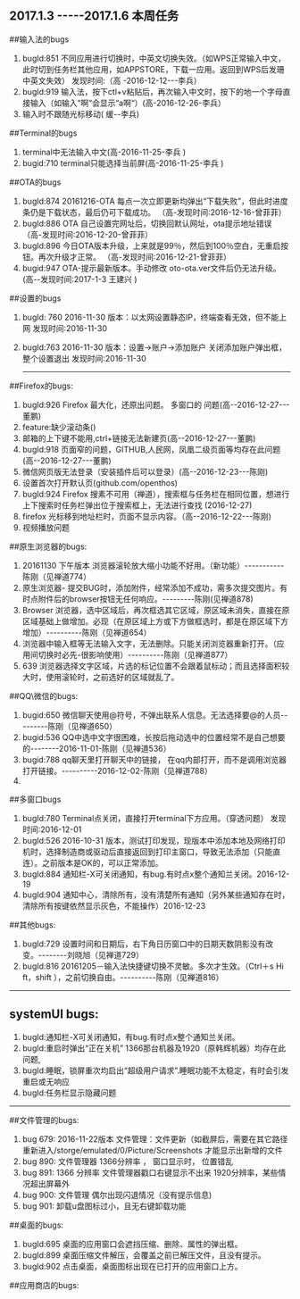 ## 2017.1.3 -----2017.1.6 本周任务
                
##输入法的bugs 

1. bugId:851 不同应用进行切换时，中英文切换失效。（如WPS正常输入中文，此时切到任务栏其他应用，如APPSTORE，下载一应用。返回到WPS后发珊中英文失效） 发现时间:（高 -2016-12-12---李兵）
2. bugId:919 输入法，按下ctl+v粘贴后，再次输入中文时，按下的地一个字母直接输入（如输入“啊“会显示“a啊“）(高-2016-12-26-李兵）
3. 输入时不跟随光标移动( 缓--李兵)

##Terminal的bugs 
1. terminal中无法输入中文(高-2016-11-25-李兵 )
2. bugid:710 terminal只能选择当前屏(高-2016-11-25-李兵 )

##OTA的bugs
1. bugId:874   20161216-OTA 每点一次立即更新均弹出“下载失败”，但此时进度条仍是下载状态，最后仍可下载成功。 （高-发现时间:2016-12-16-曾菲菲）
2. bugId:886  OTA 自己设置完网址后，切换回默认网址，ota提示地址错误    （高-发现时间:2016-12-20-曾菲菲）
3. bugId:896 今日OTA版本升级，上来就是99％，然后到100％空白，无重启按钮。再次升级才正常。 （高-发现时间:2016-12-21-曾菲菲）
4. bugid:947  OTA-提示最新版本。手动修改 oto-ota.ver文件后仍无法升级。(高--发现时间:2017-1-3 王建兴 )

##设置的bugs
1. bugId: 760 2016-11-30 版本：以太网设置静态IP，终端查看无效，但不能上网  发现时间:2016-11-30
2. bugId:763  2016-11-30 版本：设置->账户->添加账户 关闭添加账户弹出框， 整个设置退出   发现时间:2016-11-30


    -----------------------------------------------------------------------------------------------------------------

##Firefox的bugs:
1. bugId:926 Firefox 最大化，还原出问题。 多窗口的 问题(高--2016-12-27---董鹏)
2. feature:缺少滚动条()
3. 邮箱的上下键不能用,ctrl+链接无法新建页(高--2016-12-27---董鹏)
4. bugId:918 页面窄的问题，GITHUB,人民网，凤凰二级页面等均存在此问题(高--2016-12-27---董鹏)
5. 微信网页版无法登录（安装插件后可以登录）(高--2016-12-23---陈刚)
6. 设置首次打开默认页(github.com/openthos)
7. bugId:924 Firefox 搜素不可用（禅道），搜索框与任务栏在相同位置，想进行上下搜索时任务栏弹出位于搜索框上，无法进行查找 (2016-12-27)
8. firefox 光标移到地址栏时，页面不显示内容。（高--2016-12-22---陈刚)
9. 视频播放问题

##原生浏览器的bugs:

1. 20161130 下午版本 浏览器滚轮放大缩小功能不好用。（新功能）-----------陈刚（见禅道774）
2. 原生浏览器- 提交BUG时，添加附件，经常添加不成功，需多次提交图片。有时点附件后的browser按钮无任何响应。---------陈刚(见禅道878)
3. Browser 浏览器，选中区域后，再次框选其它区域，原区域未消失，直接在原区域基础上做增加。必现（在原区域上方或下方做框选时，都是在原区域下方增加）----------陈刚（见禅道654）
4. 浏览器中输入框等无法输入文字，无法删除。只能关闭浏览器重新打开。（应用间切换时必先-很影响使用）----------陈刚（见禅道877）
5. 639 浏览器选择文字区域，片选的标记位置不会跟着鼠标动；而且选择面积较大时，使用滚轮时，之前选好的区域就乱了。

##QQ\微信的bugs:

1. bugid:650 微信聊天使用@符号，不弹出联系人信息。无法选择要@的人员---------陈刚（见禅道650）
2. bugid:536 QQ中选中文字很困难，长按后拖动选中的位置经常不是自己想要的--------2016-11-01-陈刚（见禅道536）
3. bugid:788  qq聊天里打开聊天中的链接， 在qq内部打开，而不是调用浏览器打开链接。----------2016-12-02-陈刚（见禅道788）
4. 

##多窗口bugs
1. bugId:780 Terminal点关闭，直接打开terminal下方应用。（穿透问题） 发现时间:2016-12-01
2. bugId:526 2016-10-31 版本，测试打印发现，现版本中添加本地及网络打印机时，选择制造商或驱动后直接返回到打印主窗口，导致无法添加（只能直连）。之前版本是OK的，可以正常添加。
3. bugId:884 通知栏-X可关闭通知，有bug.有时点x整个通知兰关闭。2016-12-19 
4. bugId:904 通知中心，清除所有，没有清楚所有通知（另外某些通知存在时，清除所有按键依然显示灰色，不能操作）2016-12-23 

##其他bugs:
1. bugId:729 设置时间和日期后，右下角日历窗口中的日期天数阴影没有改变。--------刘晓旭（见禅道729）
2. bugId:816 20161205－输入法快捷键切换不灵敏。多次才生效。（Ctrl＋s Hi ft，shift ），之前切换自由。----------陈刚（见禅道816）

-----------------------------------------------------------------------------------------------------------------
    
## systemUI bugs:

1. bugId:通知栏-X可关闭通知，有bug.有时点x整个通知兰关闭。  
2. bugId:重启时弹出“正在关机” 1366那台机器及1920（原韩辉机器）均存在此问题,
3. bugId:睡眠，锁屏重次均启出“超级用户请求”.睡眠功能不太稳定，有时会引发重启或无响应  
4. bugId:任务栏显示隐藏问题  
  
-----------------------------------------------------------------------------------------------------------------
 
       
##文件管理的bugs:

1. bug 679: 2016-11-22版本 文件管理：文件更新（如截屏后，需要在其它路径重新进入/storge/emulated/0/Picture/Screenshots 才能显示出新增的文件
2. bug 890: 文件管理器 1366分辨率 ， 窗口显示时， 位置错乱
3. bug 891: 1366 分辨率 文件管理器戳口右键显示不出来 1920分辨率，某些情况超出屏幕外
4. bug 900: 文件管理 偶尔出现闪退情况（没有提示信息)
5. bug 901: 卸载u盘图标过小，且无右键卸载功能
 
##桌面的bugs:

1. bugId:695 桌面的应用窗口会遮挡压缩、删除、属性的弹出框。
2. bugId:899 桌面压缩文件解压，会覆盖之前已解压文件，且没有提示。
3. bugId:902 点击桌面，桌面图标出现在已打开的应用窗口上方。

##应用商店的bugs:


